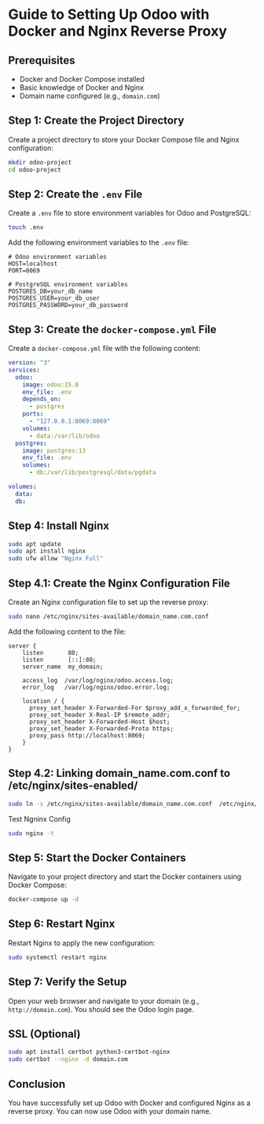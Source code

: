 

# Guide to Setting Up Odoo with Docker and Nginx Reverse Proxy

## Prerequisites

- Docker and Docker Compose installed
- Basic knowledge of Docker and Nginx
- Domain name configured (e.g., `domain.com`)

## Step 1: Create the Project Directory

Create a project directory to store your Docker Compose file and Nginx configuration:

```sh
mkdir odoo-project
cd odoo-project
```

## Step 2: Create the `.env` File

Create a `.env` file to store environment variables for Odoo and PostgreSQL:

```sh
touch .env
```

Add the following environment variables to the `.env` file:

```env
# Odoo environment variables
HOST=localhost
PORT=8069

# PostgreSQL environment variables
POSTGRES_DB=your_db_name
POSTGRES_USER=your_db_user
POSTGRES_PASSWORD=your_db_password
```

## Step 3: Create the `docker-compose.yml` File

Create a `docker-compose.yml` file with the following content:

```yaml
version: "3"
services:
  odoo:
    image: odoo:15.0
    env_file: .env
    depends_on:
      - postgres
    ports:
      - "127.0.0.1:8069:8069"
    volumes:
      - data:/var/lib/odoo
  postgres:
    image: postgres:13
    env_file: .env
    volumes:
      - db:/var/lib/postgresql/data/pgdata

volumes:
  data:
  db:
```

## Step 4: Install Nginx
```sh
sudo apt update
sudo apt install nginx
sudo ufw allow "Nginx Full"
```

## Step 4.1: Create the Nginx Configuration File

Create an Nginx configuration file to set up the reverse proxy:

```sh
sudo nano /etc/nginx/sites-available/domain_name.com.conf
```

Add the following content to the file:

```nginx
server {
    listen       80;
    listen       [::]:80;
    server_name  my_domain;

    access_log  /var/log/nginx/odoo.access.log;
    error_log   /var/log/nginx/odoo.error.log;

    location / {
      proxy_set_header X-Forwarded-For $proxy_add_x_forwarded_for;
      proxy_set_header X-Real-IP $remote_addr;
      proxy_set_header X-Forwarded-Host $host;
      proxy_set_header X-Forwarded-Proto https;
      proxy_pass http://localhost:8069;
    }
}
```

## Step 4.2: Linking domain_name.com.conf to /etc/nginx/sites-enabled/
```sh
sudo ln -s /etc/nginx/sites-available/domain_name.com.conf  /etc/nginx/sites-enabled/
```

Test Ngninx Config
```sh
sudo nginx -t
```


## Step 5: Start the Docker Containers

Navigate to your project directory and start the Docker containers using Docker Compose:

```sh
docker-compose up -d
```

## Step 6: Restart Nginx

Restart Nginx to apply the new configuration:

```sh
sudo systemctl restart nginx
```

## Step 7: Verify the Setup

Open your web browser and navigate to your domain (e.g., `http://domain.com`). You should see the Odoo login page.

## SSL (Optional)

```sh
sudo apt install certbot python3-certbot-nginx
sudo certbot --nginx -d domain.com
```


## Conclusion

You have successfully set up Odoo with Docker and configured Nginx as a reverse proxy. You can now use Odoo with your domain name.

